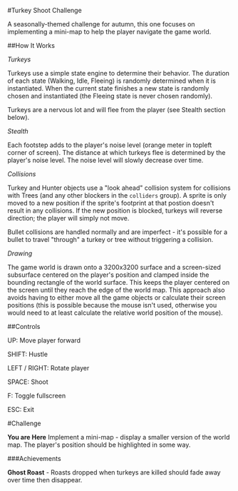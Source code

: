#Turkey Shoot Challenge

A seasonally-themed challenge for autumn, this one focuses on implementing a mini-map to help the player navigate the game world.

##How It Works


*Turkeys*

Turkeys use a simple state engine to determine their behavior. The duration of each state (Walking, Idle, Fleeing) is randomly determined when it is instantiated. When the 
current state finishes a new state is randomly chosen and instantiated (the Fleeing state is never chosen randomly).



Turkeys are a nervous lot and will flee from the player (see Stealth section below). 

*Stealth* 

Each footstep adds to the player's noise level (orange meter in topleft corner of screen). The distance at which turkeys flee is determined by the player's noise level. The noise level will 
slowly decrease over time.

*Collisions*

Turkey and Hunter objects use a "look ahead" collision system for collisions with Trees (and any other blockers in the `colliders` group). A sprite is only moved to a new position if the sprite's footprint at that 
postion doesn't result in any collisions. If the new position is blocked, turkeys will reverse direction; the player will simply not move.

Bullet collisions are handled normally and are imperfect - it's possible for a bullet to travel "through" a turkey or tree without triggering a collision.

*Drawing*

The game world is drawn onto a 3200x3200 surface and a screen-sized subsurface centered on the player's position and clamped inside the bounding rectangle of the world surface. This keeps the
 player centered on the screen until they reach the edge of the world map. This approach also avoids having to either move all the game objects or calculate their screen positions (this is possible because
the mouse isn't used, otherwise you would need to at least calculate the relative world position of the mouse).

##Controls

UP: Move player forward

SHIFT: Hustle

LEFT / RIGHT: Rotate player

SPACE: Shoot

F: Toggle fullscreen

ESC: Exit

#Challenge

**You are Here** Implement a mini-map - display a smaller version of the world map. The player's position should be highlighted in some way.

###Achievements

**Ghost Roast** - Roasts dropped when turkeys are killed should fade away over time then disappear.


